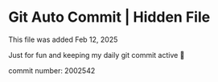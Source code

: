 # Git Auto Commit | Hidden File

This file was added Feb 12, 2025

Just for fun and keeping my daily git commit active 🤪

commit number: 2002542

